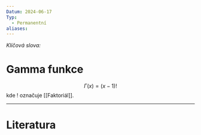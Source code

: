 ```yaml
---
Datum: 2024-06-17
Typ:
  - Permanentní
aliases:
---
```

*Klíčová slova:* 
# Gamma funkce

$$
\Gamma(x) = (x-1)!
$$
kde $!$ označuje [[Faktoriál]].
- - -
# Literatura

